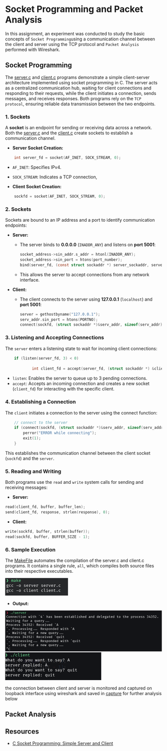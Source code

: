 # Socket Programming and Packet Analysis

In this assignment, an experiment was conducted to study the basic concepts of `Socket Programming`using a communication channel between the client and server using the TCP protocol and `Packet Analysis` performed with Wireshark.

## Socket Programming

The [server.c](./Scripts/server.c) and [client.c](./Scripts/client.c) programs demonstrate a simple client-server architecture implemented using socket programming in C. The server acts as a centralized communication hub, waiting for client connections and responding to their requests, while the client initiates a connection, sends messages, and receives responses. Both programs rely on the `TCP protocol`, ensuring reliable data transmission between the two endpoints.

### 1. Sockets

A **socket** is an endpoint for sending or receiving data across a network. Both the [server.c](./Scripts/server.c) and the [client.c](./Scripts/client.c) create sockets to establish a communication channel.

+ **Server Socket Creation:**

``` c
    int server_fd = socket(AF_INET, SOCK_STREAM, 0);
```

+ `AF_INET`: Specifies IPv4.
+ `SOCK_STREAM`: Indicates a TCP connection,

+ **Client Socket Creation:**

``` c
    sockfd = socket(AF_INET, SOCK_STREAM, 0);
```

### 2. Sockets

Sockets are bound to an IP address and a port to identify communication endpoints:

+ **Server:**
  + The server binds to **0.0.0.0** (`INADDR_ANY`) and listens on **port 5001**:

    ``` c
    socket_address->sin_addr.s_addr = htonl(INADDR_ANY);
    socket_address->sin_port = htons(port_number);
    bind(server_fd, (const struct sockaddr *) server_sockaddr, server_socklen);
    ```

  + This allows the server to accept connections from any network interface.

+ **Client:**
  + The client connects to the server using **127.0.0.1** (`localhost`) and **port 5001**:

    ``` c
    server = gethostbyname("127.0.0.1");
    serv_addr.sin_port = htons(PORTNO);
    connect(sockfd, (struct sockaddr *)&serv_addr, sizeof(serv_addr));
    ```

### 3. Listening and Accepting Connections

The `server` enters a listening state to wait for incoming client connections:

``` c
    if (listen(server_fd, 3) < 0)

            int client_fd = accept(server_fd, (struct sockaddr *) &client_sockaddr, &client_socklen);
```

+ `listen`: Enables the server to queue up to 3 pending connections.
+ `accept`: Accepts an incoming connection and creates a new socket (`client_fd`) for interacting with the specific client.

### 4. Establishing a Connection

The `client` initiates a connection to the server using the connect function:

``` c
    // connect to the server
    if (connect(sockfd, (struct sockaddr *)&serv_addr, sizeof(serv_addr)) < 0) {
        perror("ERROR while connecting");
        exit(1);
    }
```

This establishes the communication channel between the client socket (`sockfd`) and the `server`.

### 5. Reading and Writing

Both programs use the `read` and `write` system calls for sending and receiving messages:

+ **Server:**

``` c
read(client_fd, buffer, buffer_len);
send(client_fd, response, strlen(response), 0);
```

+ **Client:**

``` c
write(sockfd, buffer, strlen(buffer));
read(sockfd, buffer, BUFFER_SIZE - 1);
```

### 6. Sample Execution

The [MakeFile](./Scripts/Makefile) automates the compilation of the server.c and client.c programs. It contains a single rule, `all`, which compiles both source files into their respective executables.

![Make](./Images/make.png)

+ **Output:**

![Server](./Images/server.png)
![Client](./Images/client.png)

the connection between client and server is monitored and captured on loopback interface using wireshark and saved in [capture](./Captured_Packets/capture.pcapng) for further analysis below

## Packet Analysis



## Resources

+ [C Socket Programming: Simple Server and Client](<https://github.com/ferryastika/socket-programming-simple-server-and-client?tab=readme-ov-file>)
